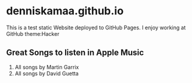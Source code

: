# denniskamaa.github.io

This is a test static Website deployed to GitHub Pages.
I enjoy working at GitHub
theme:Hacker
## Great Songs to listen in Apple Music
1. All songs by Martin Garrix
2. All songs by David Guetta
